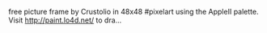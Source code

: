 free picture frame by Crustolio in 48x48 #pixelart using the AppleII palette. Visit http://paint.lo4d.net/ to dra… 